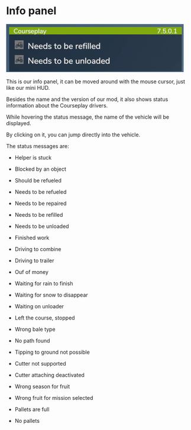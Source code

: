 # Info panel

![Image](../assets/images/infopanel_0_0_480_130.png)

  
  
This is our info panel, it can be moved around with the mouse cursor, just like our mini HUD.  
  
Besides the name and the version of our mod, it also shows status information about the Courseplay drivers.  
  
While hovering the status message, the name of the vehicle will be displayed.  
  
By clicking on it, you can jump directly into the vehicle.  
  


  
  
The status messages are:  
  
    
- Helper is stuck  
  
    
- Blocked by an object  
  
    
- Should be refueled  
  
    
- Needs to be refueled  
  
    
- Needs to be repaired  
  
    
- Needs to be refilled  
  
    
- Needs to be unloaded  
  
    
- Finished work  
  
    
- Driving to combine  
  
    
- Driving to trailer  
  
    
- Ouf of money  
  
    
- Waiting for rain to finish  
  
    
- Waiting for snow to disappear  
  
    
- Waiting on unloader  
  
    
- Left the course, stopped  
  
    
- Wrong bale type  
  
    
- No path found  
  
    
- Tipping to ground not possible  
  
    
- Cutter not supported  
  
    
- Cutter attaching deactivated  
  
    
- Wrong season for fruit  
  
    
- Wrong fruit for mission selected  
  
    
- Pallets are full  
  
    
- No pallets  
  


